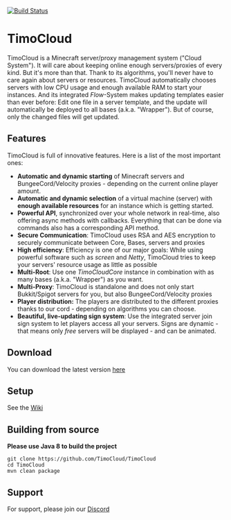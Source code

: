 [![Build Status](http://jenkins.timo.cloud/job/TimoCloud/job/master/badge/icon)](http://jenkins.timo.cloud/job/TimoCloud/job/master/) <!--[![Codacy Badge](https://api.codacy.com/project/badge/Grade/b341b86dc4704d59b54f059d0cf6d5d1)](https://www.codacy.com/project/TimoCrafter/TimoCloud/dashboard?utm_source=github.com&amp;utm_medium=referral&amp;utm_content=TimoCloud/TimoCloud&amp;utm_campaign=Badge_Grade_Dashboard)-->
# TimoCloud
TimoCloud is a Minecraft server/proxy management system ("Cloud System"). It will care about keeping online enough servers/proxies of every kind. But it's more than that. Thank to its algorithms, you'll never have to care again about servers or resources. TimoCloud automatically chooses servers with low CPU usage and enough available RAM to start your instances. And its integrated *Flow*-System makes updating templates easier than ever before: Edit one file in a server template, and the update will automatically be deployed to all bases (a.k.a. "Wrapper"). But of course, only the changed files will get updated.

## Features
TimoCloud is full of innovative features. Here is a list of the most important ones:

 - **Automatic and dynamic starting** of Minecraft servers and BungeeCord/Velocity proxies - depending on the current online player amount.
 - **Automatic and dynamic selection** of a virtual machine (server) with **enough available resources** for an instance which is getting started.
 - **Powerful API**, synchronized over your whole network in real-time, also offering async methods with callbacks. Everything that can be done via commands also has a corresponding API method.
 - **Secure Communication**: TimoCloud uses RSA and AES encryption to securely communicate between Core, Bases, servers and proxies
 - **High efficiency**: Efficiency is one of our major goals: While using powerful software such as *screen* and *Netty*, TimoCloud tries to keep your servers' resource usage as little as possible
 - **Multi-Root**: Use one *TimoCloudCore* instance in combination with as many bases (a.k.a. "Wrapper") as you want. 
 - **Multi-Proxy**: TimoCloud is standalone and does not only start Bukkit/Spigot servers for you, but also BungeeCord/Velocity proxies
 - **Player distribution:** The players are distributed to the different proxies thanks to our cord - depending on algorithms you can choose. 
 - **Beautiful, live-updating sign system**: Use the integrated server join sign system to let players access all your servers. Signs are dynamic - that means only _free_ servers will be displayed - and can be animated.
 
 ## Download
 You can download the latest version [here](https://github.com/Fedox-die-Ente/TimoCloudButWithMoreFeatures/releases)
 
 ## Setup
 See the [Wiki](https://github.com/TimoCloud/TimoCloud/wiki)

 ## Building from source
**Please use Java 8 to build the project**
 ```
 git clone https://github.com/TimoCloud/TimoCloud
 cd TimoCloud
 mvn clean package
 ```
 
 ## Support
 For support, please join our [Discord](https://discord.gg/RTNn4SE)
